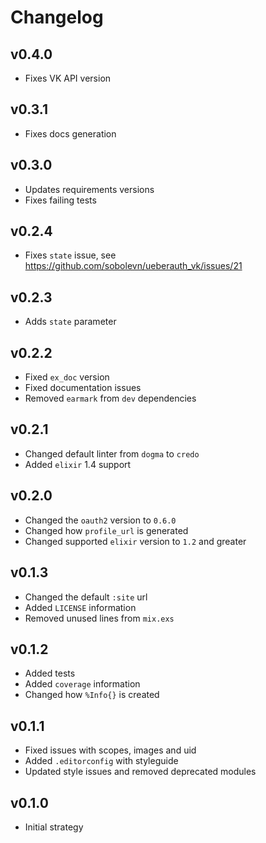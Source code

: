 # Changelog

## v0.4.0

* Fixes VK API version

## v0.3.1

* Fixes docs generation

## v0.3.0

* Updates requirements versions
* Fixes failing tests

## v0.2.4

* Fixes `state` issue, see https://github.com/sobolevn/ueberauth_vk/issues/21

## v0.2.3

* Adds `state` parameter

## v0.2.2

* Fixed `ex_doc` version
* Fixed documentation issues
* Removed `earmark` from `dev` dependencies

## v0.2.1

* Changed default linter from `dogma` to `credo`
* Added `elixir` 1.4 support

## v0.2.0

* Changed the `oauth2` version to `0.6.0`
* Changed how `profile_url` is generated
* Changed supported `elixir` version to `1.2` and greater

## v0.1.3

* Changed the default `:site` url
* Added `LICENSE` information
* Removed unused lines from `mix.exs`

## v0.1.2

* Added tests
* Added `coverage` information
* Changed how `%Info{}` is created

## v0.1.1

* Fixed issues with scopes, images and uid
* Added `.editorconfig` with styleguide
* Updated style issues and removed deprecated modules

## v0.1.0

* Initial strategy

